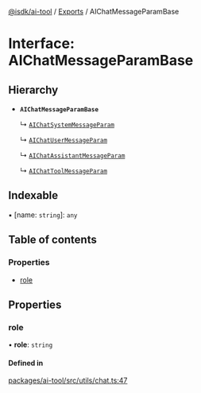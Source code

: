 [@isdk/ai-tool](../README.md) / [Exports](../modules.md) / AIChatMessageParamBase

# Interface: AIChatMessageParamBase

## Hierarchy

- **`AIChatMessageParamBase`**

  ↳ [`AIChatSystemMessageParam`](AIChatSystemMessageParam.md)

  ↳ [`AIChatUserMessageParam`](AIChatUserMessageParam.md)

  ↳ [`AIChatAssistantMessageParam`](AIChatAssistantMessageParam.md)

  ↳ [`AIChatToolMessageParam`](AIChatToolMessageParam.md)

## Indexable

▪ [name: `string`]: `any`

## Table of contents

### Properties

- [role](AIChatMessageParamBase.md#role)

## Properties

### role

• **role**: `string`

#### Defined in

[packages/ai-tool/src/utils/chat.ts:47](https://github.com/isdk/ai-tool.js/blob/7204de5b4de6ebcdc7ec35b59d21cafca7d13309/src/utils/chat.ts#L47)
